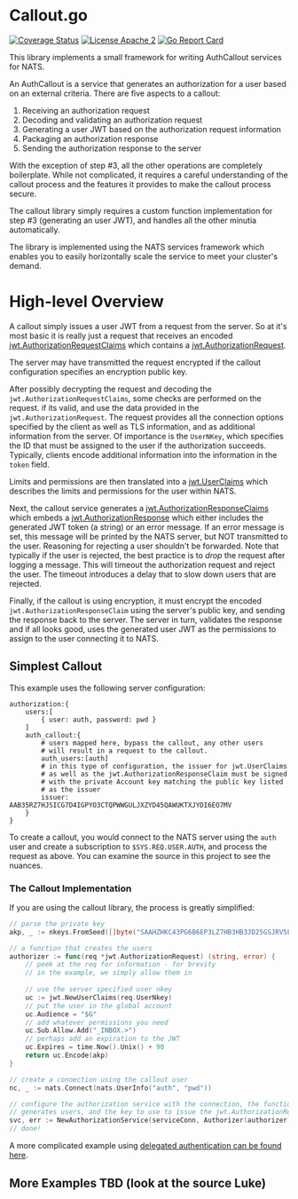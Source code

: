 # Callout.go

[![Coverage Status](https://coveralls.io/repos/github/aricart/callout.go/badge.svg?branch=main)](https://coveralls.io/github/aricart/callout.go?branch=main)
[![License Apache 2](https://img.shields.io/badge/License-Apache2-blue.svg)](https://www.apache.org/licenses/LICENSE-2.0)
[![Go Report Card](https://goreportcard.com/badge/github.com/aricart/callout.go)](https://goreportcard.com/report/github.com/aricart/callout.go)

This library implements a small framework for writing AuthCallout services for
NATS.

An AuthCallout is a service that generates an authorization for a user based on
an external criteria. There are five aspects to a callout:

1. Receiving an authorization request
1. Decoding and validating an authorization request
1. Generating a user JWT based on the authorization request information
1. Packaging an authorization response
1. Sending the authorization response to the server

With the exception of step #3, all the other operations are completely
boilerplate. While not complicated, it requires a careful understanding of the
callout process and the features it provides to make the callout process secure.

The callout library simply requires a custom function implementation for step #3
(generating an user JWT), and handles all the other minutia automatically.

The library is implemented using the NATS services framework which enables you
to easily horizontally scale the service to meet your cluster's demand.

# High-level Overview

A callout simply issues a user JWT from a request from the server. So at it's
most basic it is really just a request that receives an encoded
[jwt.AuthorizationRequestClaims](https://pkg.go.dev/github.com/nats-io/jwt/v2#AuthorizationRequestClaims)
which contains a
[jwt.AuthorizationRequest](https://pkg.go.dev/github.com/nats-io/jwt/v2#AuthorizationRequest).

The server may have transmitted the request encrypted if the callout
configuration specifies an encryption public key.

After possibly decrypting the request and decoding the
`jwt.AuthorizationRequestClaims`, some checks are performed on the request. if
its valid, and use the data provided in the `jwt.AuthorizationRequest`. The
request provides all the connection options specified by the client as well as
TLS information, and as additional information from the server. Of importance is
the `UserNKey`, which specifies the ID that must be assigned to the user if the
authorization succeeds. Typically, clients encode additional information into
the information in the `token` field.

Limits and permissions are then translated into a
[jwt.UserClaims](https://pkg.go.dev/github.com/nats-io/jwt/v2#UserClaims) which
describes the limits and permissions for the user within NATS.

Next, the callout service generates a
[jwt.AuthorizationResponseClaims](https://pkg.go.dev/github.com/nats-io/jwt/v2#AuthorizationResponseClaims)
which embeds a
[jwt.AuthorizationResponse](https://pkg.go.dev/github.com/nats-io/jwt/v2#AuthorizationResponse)
which either includes the generated JWT token (a string) or an error message. If
an error message is set, this message will be printed by the NATS server, but
NOT transmitted to the user. Reasoning for rejecting a user shouldn't be
forwarded. Note that typically if the user is rejected, the best practice is to
_drop_ the request after logging a message. This will timeout the authorization
request and reject the user. The timeout introduces a delay that to slow down
users that are rejected.

Finally, if the callout is using encryption, it must encrypt the encoded
`jwt.AuthorizationResponseClaim` using the server's public key, and sending the
response back to the server. The server in turn, validates the response and if
all looks good, uses the generated user JWT as the permissions to assign to the
user connecting it to NATS.

## Simplest Callout

This example uses the following server configuration:

```
authorization:{
    users:[
        { user: auth, password: pwd }
    ]
    auth_callout:{
        # users mapped here, bypass the callout, any other users
        # will result in a request to the callout.
        auth_users:[auth]
        # in this type of configuration, the issuer for jwt.UserClaims
        # as well as the jwt.AuthorizationResponseClaim must be signed
        # with the private Account key matching the public key listed
        # as the issuer
        issuer: AAB35RZ7HJSICG7D4IGPYO3CTQPWWGULJXZYD45QAWUKTXJYDI6EO7MV
    }
}
```

To create a callout, you would connect to the NATS server using the `auth` user
and create a subscription to `$SYS.REQ.USER.AUTH`, and process the request as
above. You can examine the source in this project to see the nuances.

### The Callout Implementation

If you are using the callout library, the process is greatly simplified:

```go
// parse the private key
akp, _ := nkeys.FromSeed([]byte("SAAHZHKC43PG6B6EP3LZ7HB3HB3JD25GSJRV5LFZE2A6XFT57SDFRSEI4E"))

// a function that creates the users
authorizer := func(req *jwt.AuthorizationRequest) (string, error) {
	// peek at the req for information - for brevity
	// in the example, we simply allow them in
	
	// use the server specified user nkey
    uc := jwt.NewUserClaims(req.UserNkey)
	// put the user in the global account
    uc.Audience = "$G"
	// add whatever permissions you need
    uc.Sub.Allow.Add("_INBOX.>")
	// perhaps add an expiration to the JWT
    uc.Expires = time.Now().Unix() + 90
    return uc.Encode(akp)
}

// create a connection using the callout user
nc, _ := nats.Connect(nats.UserInfo("auth", "pwd"))

// configure the authorization service with the connection, the function that 
// generates users, and the key to use to issue the jwt.AuthorizationResponseClaims
svc, err := NewAuthorizationService(serviceConn, Authorizer(authorizer), ResponseSignerKey(akp))
// done!
```

A more complicated example using
[delegated authentication can be found here](examples/delegated/README.md).

## More Examples TBD (look at the source Luke)
